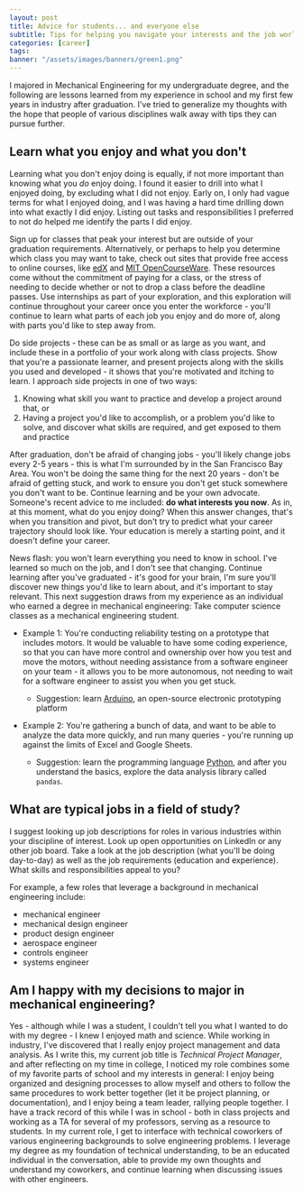 ```yaml
---
layout: post
title: Advice for students... and everyone else
subtitle: Tips for helping you navigate your interests and the job world
categories: [career]
tags: 
banner: "/assets/images/banners/green1.png"
---
```


I majored in Mechanical Engineering for my undergraduate degree, and the following are lessons learned from my experience in school and my first few years in industry after graduation. I've tried to generalize my thoughts with the hope that people of various disciplines walk away with tips they can pursue further.

## Learn what you enjoy and what you don't

Learning what you don't enjoy doing is equally, if not more important than knowing what you *do* enjoy doing. I found it easier to drill into what I enjoyed doing, by excluding what I did not enjoy. Early on, I only had vague terms for what I enjoyed doing, and I was having a hard time drilling down into what exactly I did enjoy. Listing out tasks and responsibilities I preferred to not do helped me identify the parts I did enjoy.

Sign up for classes that peak your interest but are outside of your graduation requirements. Alternatively, or perhaps to help you determine which class you may want to take, check out sites that provide free access to online courses, like [edX](https://www.edx.org/) and [MIT OpenCourseWare](https://ocw.mit.edu/index.htm). These resources come without the commitment of paying for a class, or the stress of needing to decide whether or not to drop a class before the deadline passes. Use internships as part of your exploration, and this exploration will continue throughout your career once you enter the workforce - you'll continue to learn what parts of each job you enjoy and do more of, along with parts you'd like to step away from.

Do side projects - these can be as small or as large as you want, and include these in a portfolio of your work along with class projects. Show that you're a passionate learner, and present projects along with the skills you used and developed - it shows that you're motivated and itching to learn. I approach side projects in one of two ways:

1. Knowing what skill you want to practice and develop a project around that, or
2. Having a project you'd like to accomplish, or a problem you'd like to solve, and discover what skills are required, and get exposed to them and practice

After graduation, don't be afraid of changing jobs - you'll likely change jobs every 2-5 years - this is what I'm surrounded by in the San Francisco Bay Area. You won't be doing the same thing for the next 20 years - don't be afraid of getting stuck, and work to ensure you don't get stuck somewhere you don't want to be. Continue learning and be your own advocate. Someone's recent advice to me included: **do what interests you now**. As in, at this moment, what do you enjoy doing? When this answer changes, that's when you transition and pivot, but don't try to predict what your career trajectory should look like. Your education is merely a starting point, and it doesn't define your career.

News flash: you won't learn everything you need to know in school. I've learned so much on the job, and I don't see that changing. Continue learning after you've graduated - it's good for your brain, I'm sure you'll discover new things you'd like to learn about, and it's important to stay relevant. This next suggestion draws from my experience as an individual who earned a degree in mechanical engineering: Take computer science classes as a mechanical engineering student.

* Example 1: You're conducting reliability testing on a prototype that includes motors. It would be valuable to have some coding experience, so that you can have more control and ownership over how you test and move the motors, without needing assistance from a software engineer on your team - it allows you to be more autonomous, not needing to wait for a software engineer to assist you when you get stuck.
  * Suggestion: learn [Arduino](https://www.arduino.cc/), an open-source electronic prototyping platform

* Example 2: You're gathering a bunch of data, and want to be able to analyze the data more quickly, and run many queries - you're running up against the limits of Excel and Google Sheets.
  * Suggestion: learn the programming language [Python](https://www.python.org/), and after you understand the basics, explore the data analysis library called `pandas`.


## What are typical jobs in a field of study?

I suggest looking up job descriptions for roles in various industries within your discipline of interest. Look up open opportunities on LinkedIn or any other job board. Take a look at the job description (what you'll be doing day-to-day) as well as the job requirements (education and experience). What skills and responsibilities appeal to you?

For example, a few roles that leverage a background in mechanical engineering include:
* mechanical engineer
* mechanical design engineer
* product design engineer
* aerospace engineer
* controls engineer
* systems engineer

## Am I happy with my decisions to major in mechanical engineering?

Yes - although while I was a student, I couldn't tell you what I wanted to do with my degree - I knew I enjoyed math and science. While working in industry, I've discovered that I really enjoy project management and data analysis. As I write this, my current job title is *Technical Project Manager*, and after reflecting on my time in college, I noticed my role combines some of my favorite parts of school and my interests in general: I enjoy being organized and designing processes to allow myself and others to follow the same procedures to work better together (let it be project planning, or documentation), and I enjoy being a team leader, rallying people together. I have a track record of this while I was in school - both in class projects and working as a TA for several of my professors, serving as a resource to students. In my current role, I get to interface with technical coworkers of various engineering backgrounds to solve engineering problems. I leverage my degree as my foundation of technical understanding, to be an educated individual in the conversation, able to provide my own thoughts and understand my coworkers, and continue learning when discussing issues with other engineers.
